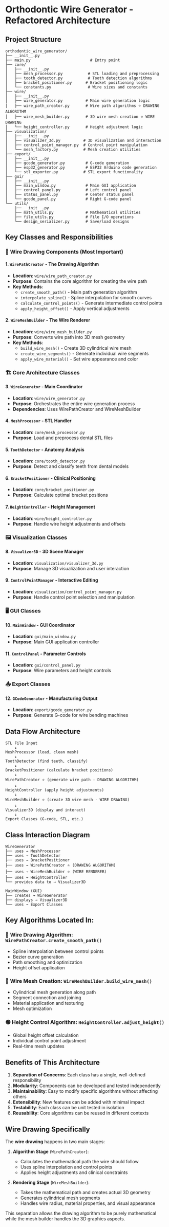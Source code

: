 # Orthodontic Wire Generator - Refactored Architecture

## Project Structure
```
orthodontic_wire_generator/
├── __init__.py
├── main.py                          # Entry point
├── core/
│   ├── __init__.py
│   ├── mesh_processor.py           # STL loading and preprocessing
│   ├── tooth_detector.py           # Tooth detection algorithms
│   ├── bracket_positioner.py      # Bracket positioning logic
│   └── constants.py                # Wire sizes and constants
├── wire/
│   ├── __init__.py
│   ├── wire_generator.py          # Main wire generation logic
│   ├── wire_path_creator.py       # Wire path algorithms ⭐ DRAWING ALGORITHM
│   ├── wire_mesh_builder.py       # 3D wire mesh creation ⭐ WIRE DRAWING
│   └── height_controller.py       # Height adjustment logic
├── visualization/
│   ├── __init__.py
│   ├── visualizer_3d.py          # 3D visualization and interaction
│   ├── control_point_manager.py  # Control point manipulation
│   └── mesh_factory.py           # Mesh creation utilities
├── export/
│   ├── __init__.py
│   ├── gcode_generator.py         # G-code generation
│   ├── esp32_generator.py         # ESP32 Arduino code generation
│   └── stl_exporter.py           # STL export functionality
├── gui/
│   ├── __init__.py
│   ├── main_window.py             # Main GUI application
│   ├── control_panel.py           # Left control panel
│   ├── status_panel.py            # Center status panel
│   └── gcode_panel.py             # Right G-code panel
└── utils/
    ├── __init__.py
    ├── math_utils.py              # Mathematical utilities
    ├── file_utils.py              # File I/O operations
    └── design_serializer.py       # Save/load designs
```

## Key Classes and Responsibilities

### 🎯 **Wire Drawing Components** (Most Important)

#### 1. `WirePathCreator` - **The Drawing Algorithm**
- **Location**: `wire/wire_path_creator.py`
- **Purpose**: Contains the core algorithm for creating the wire path
- **Key Methods**:
  - `create_smooth_path()` - Main path generation algorithm
  - `interpolate_spline()` - Spline interpolation for smooth curves
  - `calculate_control_points()` - Generate intermediate control points
  - `apply_height_offset()` - Apply vertical adjustments

#### 2. `WireMeshBuilder` - **The Wire Renderer**
- **Location**: `wire/wire_mesh_builder.py`
- **Purpose**: Converts wire path into 3D mesh geometry
- **Key Methods**:
  - `build_wire_mesh()` - Create 3D cylindrical wire mesh
  - `create_wire_segments()` - Generate individual wire segments
  - `apply_wire_material()` - Set wire appearance and color

### 🏗️ **Core Architecture Classes**

#### 3. `WireGenerator` - **Main Coordinator**
- **Location**: `wire/wire_generator.py`
- **Purpose**: Orchestrates the entire wire generation process
- **Dependencies**: Uses WirePathCreator and WireMeshBuilder

#### 4. `MeshProcessor` - **STL Handler**
- **Location**: `core/mesh_processor.py`
- **Purpose**: Load and preprocess dental STL files

#### 5. `ToothDetector` - **Anatomy Analysis**
- **Location**: `core/tooth_detector.py`
- **Purpose**: Detect and classify teeth from dental models

#### 6. `BracketPositioner` - **Clinical Positioning**
- **Location**: `core/bracket_positioner.py`
- **Purpose**: Calculate optimal bracket positions

#### 7. `HeightController` - **Height Management**
- **Location**: `wire/height_controller.py`
- **Purpose**: Handle wire height adjustments and offsets

### 🖼️ **Visualization Classes**

#### 8. `Visualizer3D` - **3D Scene Manager**
- **Location**: `visualization/visualizer_3d.py`
- **Purpose**: Manage 3D visualization and user interaction

#### 9. `ControlPointManager` - **Interactive Editing**
- **Location**: `visualization/control_point_manager.py`
- **Purpose**: Handle control point selection and manipulation

### 🖥️ **GUI Classes**

#### 10. `MainWindow` - **GUI Coordinator**
- **Location**: `gui/main_window.py`
- **Purpose**: Main GUI application controller

#### 11. `ControlPanel` - **Parameter Controls**
- **Location**: `gui/control_panel.py`
- **Purpose**: Wire parameters and height controls

### 📤 **Export Classes**

#### 12. `GCodeGenerator` - **Manufacturing Output**
- **Location**: `export/gcode_generator.py`
- **Purpose**: Generate G-code for wire bending machines

## Data Flow Architecture

```
STL File Input
    ↓
MeshProcessor (load, clean mesh)
    ↓
ToothDetector (find teeth, classify)
    ↓
BracketPositioner (calculate bracket positions)
    ↓
WirePathCreator ⭐ (generate wire path - DRAWING ALGORITHM)
    ↓
HeightController (apply height adjustments)
    ↓
WireMeshBuilder ⭐ (create 3D wire mesh - WIRE DRAWING)
    ↓
Visualizer3D (display and interact)
    ↓
Export Classes (G-code, STL, etc.)
```

## Class Interaction Diagram

```
WireGenerator
├── uses → MeshProcessor
├── uses → ToothDetector
├── uses → BracketPositioner
├── uses → WirePathCreator ⭐ (DRAWING ALGORITHM)
├── uses → WireMeshBuilder ⭐ (WIRE RENDERER)
├── uses → HeightController
└── provides data to → Visualizer3D

MainWindow (GUI)
├── creates → WireGenerator
├── displays → Visualizer3D
└── uses → Export Classes
```

## Key Algorithms Located In:

### 🔴 **Wire Drawing Algorithm**: `WirePathCreator.create_smooth_path()`
- Spline interpolation between control points
- Bezier curve generation
- Path smoothing and optimization
- Height offset application

### 🔵 **Wire Mesh Creation**: `WireMeshBuilder.build_wire_mesh()`
- Cylindrical mesh generation along path
- Segment connection and joining
- Material application and texturing
- Mesh optimization

### 🟢 **Height Control Algorithm**: `HeightController.adjust_height()`
- Global height offset calculation
- Individual control point adjustment
- Real-time mesh updates

## Benefits of This Architecture

1. **Separation of Concerns**: Each class has a single, well-defined responsibility
2. **Modularity**: Components can be developed and tested independently
3. **Maintainability**: Easy to modify specific algorithms without affecting others
4. **Extensibility**: New features can be added with minimal impact
5. **Testability**: Each class can be unit tested in isolation
6. **Reusability**: Core algorithms can be reused in different contexts

## Wire Drawing Specifically

The **wire drawing** happens in two main stages:

1. **Algorithm Stage** (`WirePathCreator`): 
   - Calculates the mathematical path the wire should follow
   - Uses spline interpolation and control points
   - Applies height adjustments and clinical constraints

2. **Rendering Stage** (`WireMeshBuilder`):
   - Takes the mathematical path and creates actual 3D geometry
   - Generates cylindrical mesh segments
   - Handles wire radius, material properties, and visual appearance

This separation allows the drawing algorithm to be purely mathematical while the mesh builder handles the 3D graphics aspects.